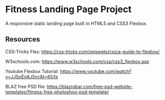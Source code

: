 # Fitness Landing Page Project

A responsive static landing page built in HTML5 and CSS3 Flexbox.

## Resources

CSS-Tricks Flex: https://css-tricks.com/snippets/css/a-guide-to-flexbox/

W3schools.com: https://www.w3schools.com/css/css3_flexbox.asp

Youtube Flexbox Tutorial: https://www.youtube.com/watch?v=JJSoEo8JSnc&t=653s

BLAZ free PSD file: https://blazrobar.com/free-psd-website-templates/fitness-free-photoshop-psd-template/


